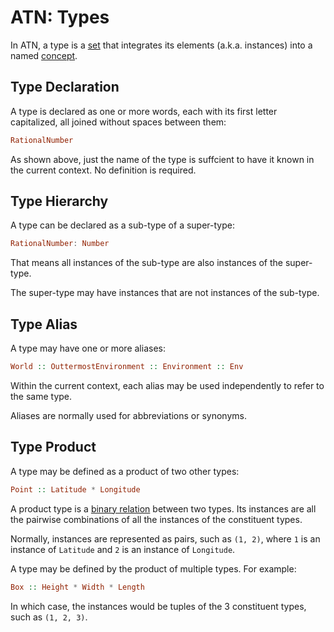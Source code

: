 # ATN: Types

In ATN, a type is a [set](https://en.wikipedia.org/wiki/Set_(mathematics)) that integrates its elements (a.k.a. instances) into a named [concept](https://en.wikipedia.org/wiki/Concept).

## Type Declaration

A type is declared as one or more words, each with its first letter capitalized, all joined without spaces between them:


```haskell
RationalNumber
```

As shown above, just the name of the type is suffcient to have it known in the current context. No definition is required.

## Type Hierarchy

A type can be declared as a sub-type of a super-type:

```haskell
RationalNumber: Number
```

That means all instances of the sub-type are also instances of the super-type.

The super-type may have instances that are not instances of the sub-type.

## Type Alias

A type may have one or more aliases:

```haskell
World :: OuttermostEnvironment :: Environment :: Env
```

Within the current context, each alias may be used independently to refer to the same type.

Aliases are normally used for abbreviations or synonyms.

## Type Product

A type may be defined as a product of two other types:

```haskell
Point :: Latitude * Longitude
```

A product type is a [binary relation](https://en.wikipedia.org/wiki/Binary_relation) between two types. Its instances are all the pairwise combinations of all the instances of the constituent types.

Normally, instances are represented as pairs, such as `(1, 2)`, where `1` is an instance of `Latitude` and `2` is an instance of `Longitude`.

A type may be defined by the product of multiple types. For example:

```haskell
Box :: Height * Width * Length
```

In which case, the instances would be tuples of the 3 constituent types, such as `(1, 2, 3)`.
